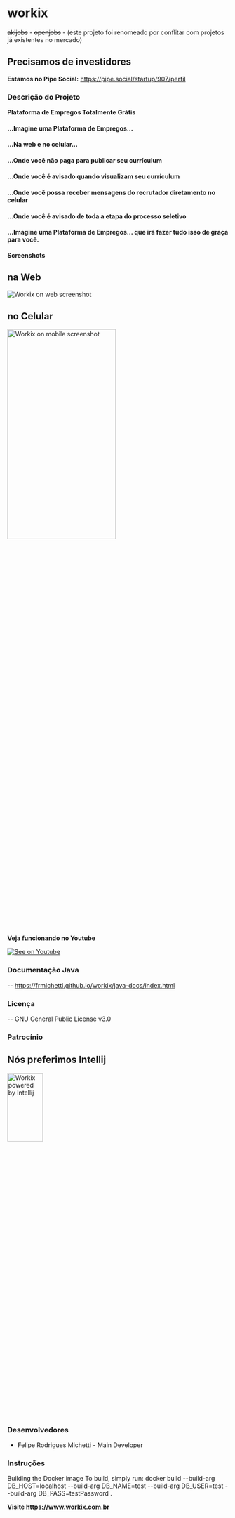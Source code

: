 # workix
~~akijobs~~ - ~~openjobs~~ - (este projeto foi renomeado por conflitar com projetos já existentes no mercado)

## Precisamos de investidores
**Estamos no Pipe Social:**
https://pipe.social/startup/907/perfil

### Descrição do Projeto
**Plataforma de Empregos Totalmente Grátis**

#### ...Imagine uma Plataforma de Empregos...

#### ...Na web e no celular...

#### ...Onde você não paga para publicar seu currículum

#### ...Onde você é avisado quando visualizam seu currículum

#### ...Onde você possa receber mensagens do recrutador diretamento no celular

#### ...Onde você é avisado de toda a etapa do processo seletivo

#### ...Imagine uma Plataforma de Empregos... que irá fazer tudo isso de graça para você.

**Screenshots**

## na Web
<img src="https://workix.com.br/docs/web.png" title="Workix on web screenshot">

## no Celular
<img src="https://workix.com.br/docs/android.png" title="Workix on mobile screenshot" width="70%" height="35%">

**Veja funcionando no Youtube**


[![See on Youtube](https://workix.com.br/docs/workix.gif)](https://www.youtube.com/playlist?list=PLDzyDVZ4JbDhYUQvZf_fti3kDujvt4o5F)

### Documentação Java
--
https://frmichetti.github.io/workix/java-docs/index.html

### Licença
--
GNU General Public License v3.0

### Patrocínio
**Nós preferimos Intellij**
--
<img src="https://workix.com.br/docs/jet-brains-logos/logo-variant-4.png" title="Workix powered by Intellij" width="40%" height="20%">

### Desenvolvedores
 * Felipe Rodrigues Michetti - Main Developer

### Instruções 

Building the Docker image
To build, simply run:
docker build --build-arg DB_HOST=localhost --build-arg DB_NAME=test --build-arg DB_USER=test --build-arg DB_PASS=testPassword .


**Visite https://www.workix.com.br**
